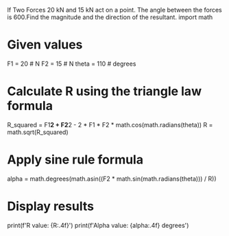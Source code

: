 If Two Forces 20 kN and 15 kN act on a point. The angle between the forces is 600.Find the magnitude and the direction of the resultant.
import math
# Given values
F1 = 20  # N
F2 = 15  # N
theta = 110  # degrees
# Calculate R using the triangle law formula
R_squared = F1**2 + F2**2 - 2 * F1 * F2 * math.cos(math.radians(theta))
R = math.sqrt(R_squared)
# Apply sine rule formula
alpha = math.degrees(math.asin((F2 * math.sin(math.radians(theta))) / R))
# Display results
print(f'R value: {R:.4f}')
print(f'Alpha value: {alpha:.4f} degrees')
